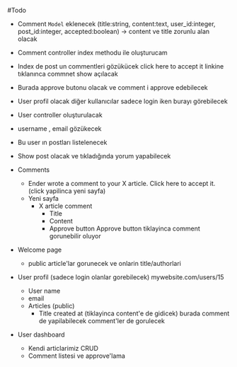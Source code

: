 #Todo 
 + Comment `Model` eklenecek (title:string, content:text, user_id:integer, post_id:integer, accepted:boolean) ->      content ve title zorunlu alan olacak

  + Comment controller index methodu ile oluşturucam
  - Index de post un commentleri gözükücek click here to accept it linkine tıklanınca commnet show açılacak
  - Burada approve butonu olacak ve comment i approve edebilecek

 - User profil olacak diğer kullanıcılar sadece login iken burayı görebilecek 
  - User controller oluşturulacak
  - username , email gözükecek
  - Bu user ın postları listelenecek
  - Show post olacak ve tıkladığında yorum yapabilecek
  



- Comments
    - Ender wrote a comment to your X article. Click here to accept it. (click yapilinca yeni sayfa)
    - Yeni sayfa
        - X article comment
            - Title
            - Content
            - Approve button 
                Approve button tiklayinca comment gorunebilir oluyor
- Welcome page
    - public article'lar gorunecek ve onlarin title/authorlari
- User profil (sadece login olanlar gorebilecek) mywebsite.com/users/15
    - User name
    - email
    - Articles (public)
        - Title created at (tiklayinca content'e de gidicek) burada comment de yapilabilecek comment'ler de gorulecek
- User dashboard
    - Kendi articlarimiz CRUD
    - Comment listesi ve approve'lama